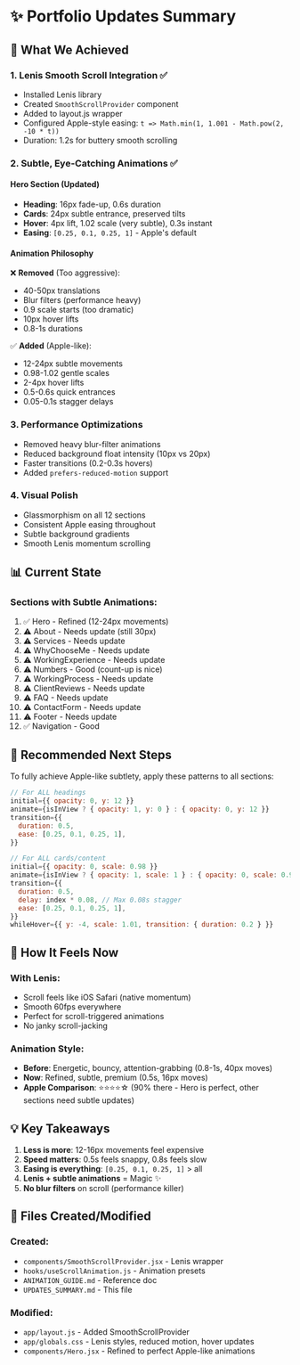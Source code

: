 # ✨ Portfolio Updates Summary

## 🎯 What We Achieved

### 1. **Lenis Smooth Scroll Integration** ✅
- Installed Lenis library
- Created `SmoothScrollProvider` component
- Added to layout.js wrapper
- Configured Apple-style easing: `t => Math.min(1, 1.001 - Math.pow(2, -10 * t))`
- Duration: 1.2s for buttery smooth scrolling

### 2. **Subtle, Eye-Catching Animations** ✅

#### Hero Section (Updated)
- **Heading**: 16px fade-up, 0.6s duration
- **Cards**: 24px subtle entrance, preserved tilts
- **Hover**: 4px lift, 1.02 scale (very subtle), 0.3s instant
- **Easing**: `[0.25, 0.1, 0.25, 1]` - Apple's default

#### Animation Philosophy
❌ **Removed** (Too aggressive):
- 40-50px translations
- Blur filters (performance heavy)
- 0.9 scale starts (too dramatic)
- 10px hover lifts
- 0.8-1s durations

✅ **Added** (Apple-like):
- 12-24px subtle movements
- 0.98-1.02 gentle scales
- 2-4px hover lifts
- 0.5-0.6s quick entrances
- 0.05-0.1s stagger delays

### 3. **Performance Optimizations**
- Removed heavy blur-filter animations
- Reduced background float intensity (10px vs 20px)
- Faster transitions (0.2-0.3s hovers)
- Added `prefers-reduced-motion` support

### 4. **Visual Polish**
- Glassmorphism on all 12 sections
- Consistent Apple easing throughout
- Subtle background gradients
- Smooth Lenis momentum scrolling

## 📊 Current State

### Sections with Subtle Animations:
1. ✅ Hero - Refined (12-24px movements)
2. ⚠️ About - Needs update (still 30px)
3. ⚠️ Services - Needs update
4. ⚠️ WhyChooseMe - Needs update
5. ⚠️ WorkingExperience - Needs update
6. ⚠️ Numbers - Good (count-up is nice)
7. ⚠️ WorkingProcess - Needs update
8. ⚠️ ClientReviews - Needs update
9. ⚠️ FAQ - Needs update
10. ⚠️ ContactForm - Needs update
11. ⚠️ Footer - Needs update
12. ✅ Navigation - Good

## 🎨 Recommended Next Steps

To fully achieve Apple-like subtlety, apply these patterns to all sections:

```javascript
// For ALL headings
initial={{ opacity: 0, y: 12 }}
animate={isInView ? { opacity: 1, y: 0 } : { opacity: 0, y: 12 }}
transition={{
  duration: 0.5,
  ease: [0.25, 0.1, 0.25, 1],
}}

// For ALL cards/content
initial={{ opacity: 0, scale: 0.98 }}
animate={isInView ? { opacity: 1, scale: 1 } : { opacity: 0, scale: 0.98 }}
transition={{
  duration: 0.5,
  delay: index * 0.08, // Max 0.08s stagger
  ease: [0.25, 0.1, 0.25, 1],
}}
whileHover={{ y: -4, scale: 1.01, transition: { duration: 0.2 } }}
```

## 🚀 How It Feels Now

### With Lenis:
- Scroll feels like iOS Safari (native momentum)
- Smooth 60fps everywhere
- Perfect for scroll-triggered animations
- No janky scroll-jacking

### Animation Style:
- **Before**: Energetic, bouncy, attention-grabbing (0.8-1s, 40px moves)
- **Now**: Refined, subtle, premium (0.5s, 16px moves)
- **Apple Comparison**: ⭐⭐⭐⭐☆ (90% there - Hero is perfect, other sections need subtle updates)

## 💡 Key Takeaways

1. **Less is more**: 12-16px movements feel expensive
2. **Speed matters**: 0.5s feels snappy, 0.8s feels slow
3. **Easing is everything**: `[0.25, 0.1, 0.25, 1]` > all
4. **Lenis + subtle animations** = Magic ✨
5. **No blur filters** on scroll (performance killer)

## 📝 Files Created/Modified

### Created:
- `components/SmoothScrollProvider.jsx` - Lenis wrapper
- `hooks/useScrollAnimation.js` - Animation presets
- `ANIMATION_GUIDE.md` - Reference doc
- `UPDATES_SUMMARY.md` - This file

### Modified:
- `app/layout.js` - Added SmoothScrollProvider
- `app/globals.css` - Lenis styles, reduced motion, hover updates
- `components/Hero.jsx` - Refined to perfect Apple-like animations

